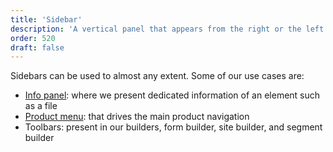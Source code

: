 ```yaml
---
title: 'Sidebar'
description: 'A vertical panel that appears from the right or the left side of the screen, triggered by a button.'
order: 520
draft: false
---
```


Sidebars can be used to almost any extent. Some of our use cases are:

* [Info panel](./infopanel): where we present dedicated information of an element such as a file
* [Product menu](./product-menu): that drives the main product navigation
* Toolbars: present in our builders, form builder, site builder, and segment builder

